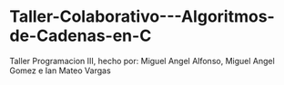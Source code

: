 # Taller-Colaborativo---Algoritmos-de-Cadenas-en-C
 Taller Programacion III, hecho por: Miguel Angel Alfonso, Miguel Angel Gomez e Ian Mateo Vargas
